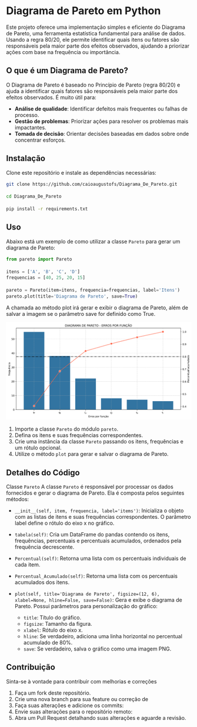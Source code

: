 # Diagrama de Pareto em Python

Este projeto oferece uma implementação simples e eficiente do Diagrama de Pareto, uma ferramenta estatística fundamental para análise de dados. Usando a regra 80/20, ele permite identificar quais itens ou fatores são responsáveis pela maior parte dos efeitos observados, ajudando a priorizar ações com base na frequência ou importância.

## O que é um Diagrama de Pareto?

O Diagrama de Pareto é baseado no Princípio de Pareto (regra 80/20) e ajuda a identificar quais fatores são responsáveis pela maior parte dos efeitos observados. É muito útil para:

- **Análise de qualidade**: Identificar defeitos mais frequentes ou falhas de processo.
- **Gestão de problemas**: Priorizar ações para resolver os problemas mais impactantes.
- **Tomada de decisão**: Orientar decisões baseadas em dados sobre onde concentrar esforços.

## Instalação

Clone este repositório e instale as dependências necessárias:

```bash
git clone https://github.com/caioaugustofs/Diagrama_De_Pareto.git

cd Diagrama_De_Pareto

pip install -r requirements.txt
```

## Uso

Abaixo está um exemplo de como utilizar a classe `Pareto` para gerar um diagrama de Pareto:

```python
from pareto import Pareto

itens = ['A', 'B', 'C', 'D']
frequencias = [40, 25, 20, 15]

pareto = Pareto(item=itens, frequencia=frequencias, label='Itens')
pareto.plot(title='Diagrama de Pareto', save=True)
```
A chamada ao método plot irá gerar e exibir o diagrama de Pareto, além de salvar a imagem se o parâmetro save for definido como True.

![Diagrama de Pareto](Diagrama_de_Pareto.png)

1. Importe a classe `Pareto` do módulo `pareto`.
2. Defina os itens e suas frequências correspondentes.
3. Crie uma instância da classe `Pareto` passando os itens, frequências e um rótulo opcional.
4. Utilize o método `plot` para gerar e salvar o diagrama de Pareto.


## Detalhes do Código
Classe `Pareto`
A classe `Pareto` é responsável por processar os dados fornecidos e gerar o diagrama de Pareto. Ela é composta pelos seguintes métodos:

- `__init__(self, item, frequencia, label='items')`: Inicializa o objeto com as listas de itens e suas frequências correspondentes. O parâmetro label define o rótulo do eixo x no gráfico.

- `tabela(self)`: Cria um DataFrame do pandas contendo os itens, frequências, percentuais e percentuais acumulados, ordenados pela frequência decrescente.

- `Percentual(self)`: Retorna uma lista com os percentuais individuais de cada item.

- `Percentual_Acumulado(self)`: Retorna uma lista com os percentuais acumulados dos itens.

- `plot(self, title='Diagrama de Pareto', figsize=(12, 6), xlabel=None, hline=False, save=False)`: Gera e exibe o diagrama de Pareto. Possui parâmetros para personalização do gráfico:

    + `title`: Título do gráfico.
    + `figsize`: Tamanho da figura.
    + `xlabel`: Rótulo do eixo x.
    + `hline`: Se verdadeiro, adiciona uma linha horizontal no percentual acumulado de 80%.
    + `save`: Se verdadeiro, salva o gráfico como uma imagem PNG.


## Contribuição

Sinta-se à vontade para contribuir com melhorias e correções

1. Faça um fork deste repositório.
2. Crie uma nova branch para sua feature ou correção de 
3. Faça suas alterações e adicione os commits:
4. Envie suas alterações para o repositório remoto:
5. Abra um Pull Request detalhando suas alterações e aguarde a revisão.


